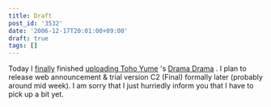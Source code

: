 ```yaml
---
title: Draft
post_id: '3532'
date: '2006-12-17T20:01:00+09:00'
draft: true
tags: []
---
```


Today I [finally](https://danmaq.com/!/thC/) finished [uploading Toho Yume](https://danmaq.com/!/thC/) 's [Drama Drama](https://danmaq.com/!/thC/) . I plan to release web announcement & trial version C2 (Final) formally later (probably around mid week). I am sorry that I just hurriedly inform you that I have to pick up a bit yet.
